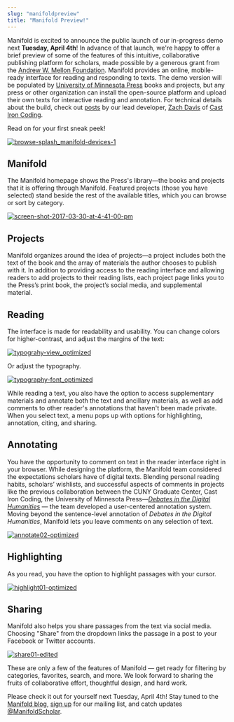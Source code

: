 ```yaml
---
slug: "manifoldpreview"
title: "Manifold Preview!"
---
```


Manifold is excited to announce the public launch of our in-progress demo next **Tuesday, April 4th**! In advance of that launch, we're happy to offer a brief preview of some of the features of this intuitive, collaborative publishing platform for scholars, made possible by a generous grant from the [Andrew W. Mellon Foundation](https://www.mellon.org). Manifold provides an online, mobile-ready interface for reading and responding to texts. The demo version will be populated by [University of Minnesota Press](https://www.upress.umn.edu/) books and projects, but any press or other organization can install the open-source platform and upload their own texts for interactive reading and annotation. For technical details about the build, check out [posts](http://manifold.umn.edu/category/this-week-in-manifold/) by our lead developer, [Zach Davis](https://castironcoding.com/team#zach-davis) of [Cast Iron Coding](http://castironcoding.com/).

Read on for your first sneak peek!

<!--truncate-->

[![browse-splash_manifold-devices-1](/img/blog/legacy_wp/2017/03/browse-splash_manifold-devices-1-768x596.png)](/img/blog/legacy_wp/2017/03/browse-splash_manifold-devices-1.png)

## Manifold

The Manifold homepage shows the Press's library—the books and projects that it is offering through Manifold. Featured projects (those you have selected) stand beside the rest of the available titles, which you can browse or sort by category.

[![screen-shot-2017-03-30-at-4-41-00-pm](/img/blog/legacy_wp/2017/03/Screen-Shot-2017-03-30-at-4.41.00-PM-768x732.png)](/img/blog/legacy_wp/2017/03/Screen-Shot-2017-03-30-at-4.41.00-PM-768x732.png)

## Projects

Manifold organizes around the idea of projects—a project includes both the text of the book and the array of materials the author chooses to publish with it. In addition to providing access to the reading interface and allowing readers to add projects to their reading lists, each project page links you to the Press’s print book, the project’s social media, and supplemental material.

## Reading

The interface is made for readability and usability. You can change colors for higher-contrast, and adjust the margins of the text:

[![typograhy-view_optimized](/img/blog/legacy_wp/2017/03/typograhy-view_optimized.gif)](/img/blog/legacy_wp/2017/03/typograhy-view_optimized.gif)

Or adjust the typography.

[![typography-font_optimized](/img/blog/legacy_wp/2017/03/typography-font_optimized-1.gif)](/img/blog/legacy_wp/2017/03/typography-font_optimized-1.gif)   

While reading a text, you also have the option to access supplementary materials and annotate both the text and ancillary materials, as well as add comments to other reader's annotations that haven't been made private. When you select text, a menu pops up with options for highlighting, annotation, citing, and sharing.

## Annotating

You have the opportunity to comment on text in the reader interface right in your browser. While designing the platform, the Manifold team considered the expectations scholars have of digital texts. Blending personal reading habits, scholars’ wishlists, and successful aspects of comments in projects like the previous collaboration between the CUNY Graduate Center, Cast Iron Coding, the University of Minnesota Press—_[Debates in the Digital Humanities](http://dhdebates.gc.cuny.edu) —_ the team developed a user-centered annotation system. Moving beyond the sentence-level annotation of _Debates in the Digital Humanities_, Manifold lets you leave comments on any selection of text.

[![annotate02-optimized](/img/blog/legacy_wp/2017/03/annotate02-optimized.gif)](/img/blog/legacy_wp/2017/03/annotate02-optimized.gif)  

## Highlighting

As you read, you have the option to highlight passages with your cursor.

[![highlight01-optimized](/img/blog/legacy_wp/2017/03/highlight01-optimized-1.gif)](/img/blog/legacy_wp/2017/03/highlight01-optimized-1.gif)

## Sharing

Manifold also helps you share passages from the text via social media. Choosing "Share" from the dropdown links the passage in a post to your Facebook or Twitter accounts.  

[![share01-edited](/img/blog/legacy_wp/2017/03/share01-edited.gif)](img/blog/legacy_wp/2017/03/share01-edited.gif)

These are only a few of the features of Manifold — get ready for filtering by categories, favorites, search, and more. We look forward to sharing the fruits of collaborative effort, thoughtful design, and hard work.

Please check it out for yourself next Tuesday, April 4th! Stay tuned to the [Manifold blog](http://manifold.umn.edu/), [sign up](http://umn.us14.list-manage.com/subscribe?u=81a2cb4ebc9b47294521b4148&id=501876d6d5) for our mailing list, and catch updates [@ManifoldScholar](http://www.twitter.com/ManifoldScholar).
